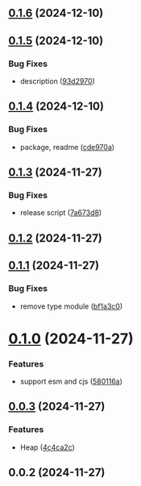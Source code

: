 ## [0.1.6](https://github.com/andrehrferreira/cmmv-inspector/compare/v0.1.5...v0.1.6) (2024-12-10)



## [0.1.5](https://github.com/andrehrferreira/cmmv-inspector/compare/v0.1.4...v0.1.5) (2024-12-10)


### Bug Fixes

* description ([93d2970](https://github.com/andrehrferreira/cmmv-inspector/commit/93d2970f389c7a72e0dcce8481a316332d7417c7))



## [0.1.4](https://github.com/andrehrferreira/cmmv-inspector/compare/v0.1.3...v0.1.4) (2024-12-10)


### Bug Fixes

* package, readme ([cde970a](https://github.com/andrehrferreira/cmmv-inspector/commit/cde970a18bf7dbb95bd6913371bf79b72178b940))



## [0.1.3](https://github.com/andrehrferreira/cmmv-inspector/compare/v0.1.2...v0.1.3) (2024-11-27)


### Bug Fixes

* release script ([7a673d8](https://github.com/andrehrferreira/cmmv-inspector/commit/7a673d81aed79b12f4e99fd1f4cbd34fa34b418c))



## [0.1.2](https://github.com/andrehrferreira/cmmv-inspector/compare/v0.1.1...v0.1.2) (2024-11-27)



## [0.1.1](https://github.com/andrehrferreira/cmmv-inspector/compare/v0.1.0...v0.1.1) (2024-11-27)


### Bug Fixes

* remove type module ([bf1a3c0](https://github.com/andrehrferreira/cmmv-inspector/commit/bf1a3c05026d8d8f06f3963ccacea2296781b331))



# [0.1.0](https://github.com/andrehrferreira/cmmv-inspector/compare/v0.0.3...v0.1.0) (2024-11-27)


### Features

* support esm and cjs ([580116a](https://github.com/andrehrferreira/cmmv-inspector/commit/580116a8b179ec92d5e7a1a80ff5ced90a9985bd))



## [0.0.3](https://github.com/andrehrferreira/cmmv-inspector/compare/v0.0.2...v0.0.3) (2024-11-27)


### Features

* Heap ([4c4ca2c](https://github.com/andrehrferreira/cmmv-inspector/commit/4c4ca2c8ae7f4ab3502308d157e79fb34323c4c4))



## 0.0.2 (2024-11-27)



